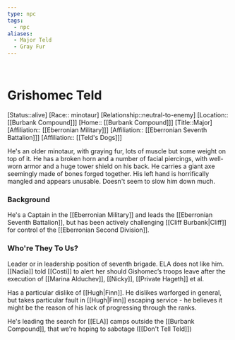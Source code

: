 ```yaml
---
type: npc
tags:
  - npc
aliases:
  - Major Teld
  - Gray Fur
---
```

​
# Grishomec Teld
[Status::alive]
[Race:: minotaur]
[Relationship::neutral-to-enemy]
[Location:: [[Burbank Compound]]]
[Home:: [[Burbank Compound]]]
[Title::Major]
[Affiliation:: [[Eberronian Military]]]
[Affiliation:: [[Eberronian Seventh Battalion]]]
[Affiliation:: [[Teld's Dogs]]]

He's an older minotaur, with graying fur, lots of muscle but some weight on top of it. He has a broken horn and a number of facial piercings, with well-worn armor and a huge tower shield on his back. He carries a giant axe seemingly made of bones forged together. His left hand is horrifically mangled and appears unusable. Doesn't seem to slow him down much.

### Background
He's a Captain in the [[Eberronian Military]] and leads the [[Eberronian Seventh Battalion]], but has been actively challenging [[Cliff Burbank|Cliff]] for control of the [[Eberronian Second Division]]. 

### Who're They To Us?
Leader or in leadership position of seventh brigade. ELA does not like him. [[Nadia]] told [[Costi]] to alert her should Gishomec’s troops leave after the execution of [[Marina Alduchev]], [[Nicky]], [[Private Hageth]] et al.

Has a particular dislike of [[Hugh|Finn]]. He dislikes warforged in general, but takes particular fault in [[Hugh|Finn]] escaping service - he believes it might be the reason of his lack of progressing through the ranks. 

He's leading the search for [[ELA]] camps outside the [[Burbank Compound]], that we're hoping to sabotage ([[Don't Tell Teld]])